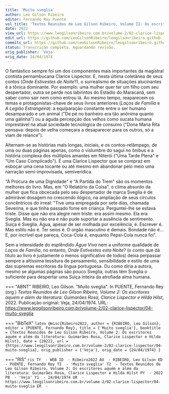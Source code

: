 ```yaml
---
title: 'Muito sveglia'
author: Leo Gilson Ribeiro
editor: Fernando Rey Puente
vol_title: 'Textos Reunidos de Leo Gilson Ribeiro, Volume II: Os escritores aquém e além da literatura: Guimarães Rosa, Clarice Lispector e Hilda Hilst'
date: 2022
view_url: https://www.leogilsonribeiro.com.br/volume-2/02-clarice-lispector/04-muito-sveglia
edit_url: https://github.com/LeoGilsonRibeiro/leogilsonribeiro.github.io/edit/main/docs/markdown/volume-2/02-clarice-lispector/04-muito-sveglia.md
commits_url: https://github.com/LeoGilsonRibeiro/leogilsonribeiro.github.io/commits/main/docs/markdown/volume-2/02-clarice-lispector/04-muito-sveglia.md
status: Transcrição completa. Aguardando revisão.
orig_publisher: 'Veja'
orig_date: 24/04/1974
---
```


O fantástico sempre foi um dos componentes mais importantes da magistral contista pernambucana Clarice Lispector. E, nesta última coletânea de seus contos (*Onde Estivestes de Noite*?), o surrealismo de situações alucinantes é a tônica dominante. Por exemplo: uma mulher quer ter um filho com seu despertador, outra se perde nos labirintos do Estádio do Maracanã, sem saber como sair nem como entrou lá. Ao mesmo tempo, reaparecem os temas e protagonistas-chave de seus livros anteriores (*Laços de Família* e *A Legião Estrangeira*): a equiparação constante entre o ser humano desamparado e um animal ("De pé no banheiro era tão anônima quanto uma galinha") ou a aguda percepção dos velhos como sucata humana imprestável na atual sociedade tecnológica de consumo ("Dona Maria Rita pensava: depois de velha começara a desaparecer para os outros, só a viam de relance").

Alternam-se as histórias mais longas, iniciais, e os contos-relâmpago, de uma ou duas páginas apenas, como o vislumbre do sagui no ônibus e a história complexa dos múltiplos amantes em Niterói ("Uma Tarde Plena" e "Um Caso Complicado"). É uma Clarice Lispector que se compraz em esboçar uma cena tocante ou até mesmo em abandonar pelo meio uma narração semi-improvisada, semiverídica.

"À Procura de uma Dignidade" e "A Partida do Trem" são os momentos melhores do livro. Mas, em "O Relatório da Coisa", o clima absurdo da mulher que fica obcecada pelo seu despertador de marca Sveglia é de admirável dosagem no crescendo ilógico, na ampliação de seus círculos concêntricos do irreal: "Tive uma empregada por sete dias, chamada Severina, e que tinha passado fome em criança. Perguntei-lhe se estava triste. Disse que não era alegre nem triste: era assim mesmo. Ela era Sveglia. Mas eu não era e não pude suportar a ausência de sentimento. Suiça é Sveglia. Água, apesar de ser molhada por excelência, é. Escrever é. Mas estilo não é. Ter seios é. O orgão masculino é demais. Bondade não é... E, por incrível que pareça, Coca-Cola é, enquanto Pepsi-Cola nunca foi".

Sem a intensidade do esplêndido *Água Viva* nem a uniforme qualidade de *Laços de Família*, no entanto, *Onde Estivestes esta Noite*? (o conto que dá título ao livro é justamente o menos significativo de todos) deixa perpassar sempre a altíssima tessitura de pensamento, sensibilidade e estilo de uma das supremas escritoras da língua portuguesa. Ou como diria a autora, mesmo se algumas páginas são pouco Sveglia, outras têm Sveglia o suficiente para despertar uma Suiça inteira da atrofiada alma humana.


=== "ABNT"
    RIBEIRO, Leo Gilson. "Muito sveglia". In PUENTE, Fernando Rey (org.) <em>Textos Reunidos de Leo Gilson Ribeiro, Volume 2: Os escritores aquém e além da literatura: Guimarães Rosa, Clarice Lispector e Hilda Hilst</em>, 2022. Publicação original: Veja, 24/04/1974. URL: <a href="stable_url">https://www.leogilsonribeiro.com.br/volume-2/02-clarice-lispector/04-muito-sveglia</a>

=== "BibTeX"
    ```latex
    @misc{Ribeiro2022,
    author = {RIBEIRO, Leo Gilson},
    editor = {PUENTE, Fernando Rey},
    title = {'Muito sveglia'},
    booktitle = {Textos Reunidos de Leo Gilson Ribeiro, Volume 2: Os escritores aquém e além da literatura: Guimarães Rosa, Clarice Lispector e Hilda Hilst},
    date = {2022},
    url = {https://www.leogilsonribeiro.com.br/volume-2/02-clarice-lispector/04-muito-sveglia},
    orig_publisher = {'Veja'},
    orig_date = {24/04/1974}
    }
    ```

=== "RIS"
    ```ris
    TY  - WEB
    ID  - Ribeiro2022
    AU  - RIBEIRO, Leo Gilson
    ED  - PUENTE, Fernando Rey
    TI  - 'Muito sveglia'
    T2  - Textos Reunidos de Leo Gilson Ribeiro, Volume 2: Os escritores aquém e além da literatura: Guimarães Rosa, Clarice Lispector e Hilda Hilst
    PY  - 2022
    PB  - 'Veja'
    Y1  - 24/04/1974
    UR  - https://www.leogilsonribeiro.com.br/volume-2/02-clarice-lispector/04-muito-sveglia
    ER  - 
    ```
